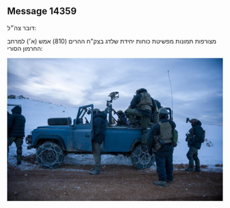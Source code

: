 ## Message 14359

דובר צה״ל:

מצורפות תמונות מפשיטת כוחות יחידת שלדג בצק"ח ההרים (810) אמש (א׳) למרחב החרמון הסורי:

![Photo](14359/14359_photo.jpg)

